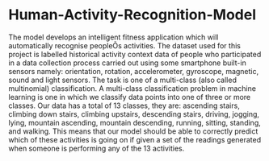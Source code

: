 # Human-Activity-Recognition-Model

The model develops an intelligent fitness application which will automatically recognise peopleÕs activities. The dataset used for this project is labelled historical activity context data of people who participated in a data collection process carried out using some smartphone built-in sensors namely: orientation, rotation, accelerometer, gyroscope, magnetic, sound and light sensors.
The task is one of a multi-class (also called multinomial) classification. A multi-class classification problem in machine learning is one in which we classify data points into one of three or more classes. Our data has a total of 13 classes, they are: ascending stairs, climbing down stairs, climbing upstairs, descending stairs, driving, jogging, lying, mountain ascending, mountain descending, running, sitting, standing, and walking. This means that our model should be able to correctly predict which of these activities is going on if given a set of the readings generated when someone is performing any of the 13 activities.
